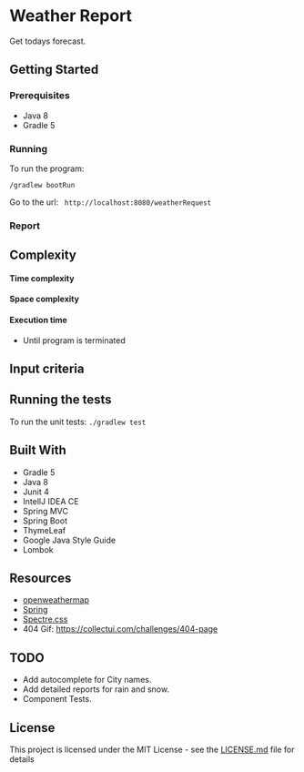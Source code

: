 

# Weather Report
Get todays forecast.

## Getting Started
 ### Prerequisites
 * Java 8
 * Gradle 5

### Running
 To run the program:

``` /gradlew bootRun ```

Go to the url:
```  http://localhost:8080/weatherRequest ```

### Report


 ## Complexity
#### Time complexity

#### Space complexity

 #### Execution time
  * Until program is terminated




## Input criteria

## Running the tests

 To run the unit tests:
``` ./gradlew test ```

 ## Built With
* Gradle 5
* Java 8
* Junit 4
* IntellJ IDEA CE
* Spring MVC
* Spring Boot
* ThymeLeaf
* Google Java Style Guide
* Lombok

## Resources
 * [openweathermap](openweathermap.org)
 * [Spring](https://spring.io/guides/)
 * [Spectre.css](https://picturepan2.github.io/spectre/index.html)
 * 404 Gif: https://collectui.com/challenges/404-page

## TODO
* Add autocomplete for City names.
* Add detailed reports for rain and snow.
* Component Tests.


## License
 This project is licensed under the MIT License - see the [LICENSE.md](LICENSE.md) file for details
